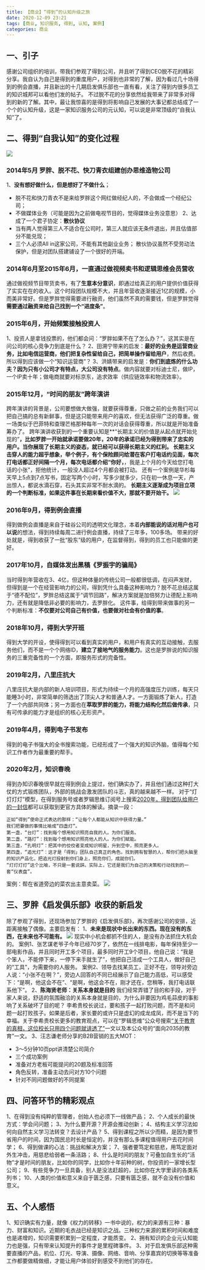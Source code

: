 ```yaml
---
title: 【商业】“得到”的认知升级之旅
date: 2020-12-09 23:21
tags: [商业, 知识服务, 得到, 认知, 案例]
categories: 商业
---
```

## 一、引子
感谢公司组织的培训，带我们参观了得到公司，并且听了得到CEO脱不花的精彩分享。我自认为自己是得到的重度用户，对得到也非常的了解，因为看过几十场得到的例会直播，并且新出的十几期启发俱乐部也一直有看，关注了得到内很多员工的知识城邦可以看他们发的帖子。
不过脱不花的分享依然给我带来了非常多对得到的新的了解。其中，最让我惊喜的是得到将影响自己发展的大事记都总结成了一个个的认知升级，这是一家知识服务公司的元认知，可以说是非常顶级的“自我认知”了。
## 二、得到“自我认知”的变化过程
![](http://image.onlyfew.cn/bitcron/20201210002456.png)
### 2014年5月 罗胖、脱不花、快刀青衣组建创办思维造物公司
1、**没有想好做什么，但是想好了不做什么**；
- 脱不花和快刀青衣不是来给罗胖这个网红做经纪人的，不会做成一个经纪公司；
- 不做媒体业务（可能是因为之前做电视节目的，觉得媒体业务没意思）
2、达成了一个君子协定：**散伙协议**
- 当有两人觉得第三人不适合在公司时，第三人就应该无条件退出，并且估值部分不能兑现；
- 三个人必须All in这家公司，不能有其他副业业务；
散伙协议虽然不受劳动法保护，但是对团队搭建铺设了一个很好的开端。
### 2014年6月至2015年6月，一直通过做视频卖书和逻辑思维会员营收
通过做视频节目带货卖书，有了**生意本分意识**，即通过给真正的用户提供价值获得了实实在在的收入。这个时段团队规模不大，并且年营收逐渐接近1亿的规模，小而美非常好。但是罗胖觉得需要进行融资，他们虽然不真的需要钱，但是罗胖觉得**需要通过融资来给自己找到一个“进度条”**。
### 2015年6月，开始频繁接触投资人
1、投资人是拿钱投票的，他们都会问：“罗胖如果不在了怎么办？”，这其实是在问公司的核心竞争力到底是什么？
2、田溯宁带来的启发：**最好的业务是运营商业务，比如电信运营商，他们把复杂性留给自己，把简单操作留给用户**，然后收费。所以得到应该做一个“知识运营商”？
3、洪婧带来的启发是：**你们到底炼的什么功夫？因为只有小公司才有特点，大公司没有特点**。做内容就要对标迪士尼，做IP，一个IP卖十年；做电商就要对标京东，追求效率（供应链效率和物流效率）。
### 2015年12月，“时间的朋友”跨年演讲
跨年演讲的背景是，公司要想做大做强，就要获得尊重，只做之前的业务我们可以把自己搞的总有新鲜事，但是这只能带来用户的喜欢，但无法获得广泛的尊重。做一场类似于巴菲特和查理芒格那种每年一次的对话会获得尊重，所以就是开始准备筹办了。
跨年演讲收获到的一个重要认知是**“长期主义的价值是从起点就开始兑现的”**，比如罗胖一开始就承诺要做20年，20年的承诺已经为得到带来了忠实的用户。**当你展现了长期主义的姿态，就已经可以获得长期主义的红利**。
长期主义击穿人的能力超乎想象，举个例子，有个保险顾问给潜在客户打电话约见面，每次打电话都正好间隔一个月，每次电话都介绍“你好，**，我是上个月的今天给您打电话的小张”，拒他统计，一般没人超过4个月都会被打动。
还有一个案例是华杉每天早上5点到7点写书，固定写两个小时，写多少就多少，只在初一休息一天，产出惊人，都说水滴石穿，石头其实非常不耐水滴的。
**长期主义逐渐成为项目立项的一个判断标准，如果这件事在长期来看价值不大，那就不要开始干。**
![](http://image.onlyfew.cn/bitcron/20201210005313.png)
### 2016年9月，得到例会直播
得到做例会直播是来自于硅谷公司的透明文化理念，本着**内部能说的话对用户也可以说**的想法，得到持续每周二进行例会直播，持续了三年多，100多场。
带来的好处就是，得到收获了一批“股东”级的用户，在监督得到，得到的员工也只能做的更好。
### 2017年10月，自媒体发出黑稿《罗振宇的骗局》
当时得到年营收在3、4亿，但这种体量的传统公司一般都很低调，在闷声发财，但得到是一个在经营影响力的公司，得到凭什么具备这种影响力？脱不花总结这属于“德不配位”，罗胖总结这属于“调节回路”，解决方案就是加倍努力让德配上影响力，还有就是降低非必要的影响力，去罗胖化。
这件事，给得到带来做事的另一个判断标准：**不仅要对公司自己有价值，也要做对社会有价值的事**。
### 2018年10月，得到大学开班
得到大学的开设，使得得到可以看到真实的用户，和用户有真实的互动接触，去服务他们，而不是一个个网络ID，**建立了接地气的服务能力**。这也是罗胖说的知识服务的三重完备性的一个方面，即服务形式的完备性。
### 2019年2月，八里庄抗大
八里庄抗大是内部的新人培训项目，形式为持续一个月的高强度压力训练，每天只能睡3小时，非常简单的筛选出了顶尖人才和普通人才。一方面锻炼了新人，打造了一个内部共同体；另一方面也在**萃取罗胖的能力，将能力结构化然后做传承**，只有可传承的能力才是组织的核心无形资产。
### 2019年4月，得到电子书发布
得到的电子书强大的全书搜索功能，已经形成了一个强大的知识外脑，值得每个知识工作者作为最重要的帮手。
### 2020年2月，知识春晚
得到办知识春晚很早就在得到例会上提过，他们确实办了，并且他们通过这种打大仗的方式锻炼团队，外部的挑战会激发团队的斗志，真的越来越不一样。
对于“灯灯灯灯”模型，在得到服务号或者罗辑思维订阅号上搜索[2020年，得到团队给用户的一封信](https://mp.weixin.qq.com/s/TN7jG_qjtCCKtMyjaJKbZQ)都可以获取到更官方具体的解读。摘录一段：
```
正如“得到”使命正式表达的那样：“让每个人都能从知识中获得力量。”
我们把要做的事情比喻成“四盏灯”。
第一盏，“台灯”：找到每个想用知识照亮自我的人。为你们服务。
第二盏，“路灯”：找到每个想用知识照亮他人的人。为你们赋能。
第三盏，“孔明灯”：把其中的佼佼者变成知识明星，升到空中，照亮更多人。
第四盏，“追光灯”：这才是「得到」团队自己真正的角色。找到拥有智慧的人，帮你们把头脑里的知识产品化，把追光灯投射到你们身上，照亮你们，成就你们。
“灯灯灯灯”这个比喻，不只是一套说辞。实际上，它还是我们为自己的决策和行动找到的一套“仪表盘”。
```
案例：帮在省道旁边的菜农出主意卖菜。
![](http://image.onlyfew.cn/bitcron/20201210012424.png)
## 三、罗胖《启发俱乐部》收获的新启发
除了参观了得到，还现场参加了罗胖的《启发俱乐部》，再次感谢公司的安排，近距离接触了偶像。主要启发有：
1、**未来是现状中长出来的东西。现在没有的东西，在未来也不可能有。**
![](http://image.onlyfew.cn/bitcron/20201210013355.png)
现实中小机会都抓不住的人，是没有办法抓住大机会的。
案例1、张艺谋老爷子今年已经70岁了，依然在一线排电影，每年保持至少一部电影作品，并且同时开工多个项目，最多同时开工9个项目，他自己说：“我是个笨人，不能停下来，一停下来手就生了”，他把自己活成一个工具人，做好自己的“工具”，为需要你的人服务。
案例2、领导去找某员工，正好不在，领导对旁边人说：“小张不在啊？”，旁边人回答的不同已经展示了自己能力高低，可以感受下：“是啊，他这会不在”、“是啊，他这会不在，刚才还在，您稍等，我打电话联系他下”。
2、**陈海贤老师：关系本身就是目的**
我们经常弄错了目的和手段，对于家人来说，舒适的氛围融洽的关系本身就是目的，为什么非要因为鸡毛蒜皮的事影响了关系破坏了目的呢？
李希贵校长说过，要和孩子一起打败问题，而不是和问题一起打败孩子。如果是后者，家长要的或许只是虚幻的成龙成凤，而不是当下的幸福。关于李希贵校长更多的教育观点，可以在“罗辑思维”公众号搜索[“关于教育的真相，这位校长只用四个问题就讲透了”](https://mp.weixin.qq.com/s/K68UjMteNDGY2u46tH9GIQ)一文以及本公众号的“面向2035的教育”一文。
3、汪志谦老师分享的B2B营销的五大MOT：
- 3～5分钟10页ppt讲清楚公司简介
- 三个成功案例
- 准备对方老板可能提问的20题及标准回答
- 角色反转，准备主动去问对方10个问题
- 针对不同问题做好的不同提案
## 四、问答环节的精彩观点
1、在得到没有纯粹的管理者，创始人也必须下一线做产品；
2、个人成长的最快方式：学会问问题；
3、为什么要开源？开源会推动创新；
4、结构主义学习法如何向自然主义学习法转变？去设计产品？
5、得到课程之所以少而精，是因为要节省用户的时间，因为国民总时长是恒定的，并没有那么多课程值得用户去花时间学；
6、得到做课的心法：挑战和解决方案；
7、强者要笃定和慈悲，用笃定面对外生冲击，用慈悲给弱者一条活路；
8、什么是时间的朋友？可叠加自生长的“活物”才是时间的朋友，比如你的同学，比如你十年前种的树，你投资的一家增长型公司；
9、有些竞争力一旦具备，别人是没法赶超的，比如你在大学里读的各类系列书；
10、人类的价值和意义来自于匮乏感，只要有匮乏感，就不会没有价值和意义。
## 五、个人感悟
1、知识确实有力量，就像《权力的转移》一书中说的，权力的来源有三种：暴力、财富和知识。近期的毛衣战已经是知识之战。三种权力来源的累积时间和难度也是递增的，知识需要积累到一定程度，才能质变。
2、拥有知识的企业元认知能力也是强，只有带来认知提升的事件才是里程碑事件。
3、对于启发俱乐部这种需要直播的产品，机位、灯光、导演、摄像、网络、音响、分享嘉宾的切换等等准备工作都要做精做细，才能让用户体验好到感受不到他们的存在。
